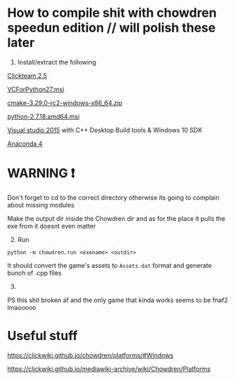 # How to compile shit with chowdren speedun edition // will polish these later

1. Install/extract the following

[Clickteam 2.5](https://store.steampowered.com/app/248170/Clickteam_Fusion_25/)

[VCForPython27.msi](/Chowdren/Files/VCForPython27.msi)

[cmake-3.29.0-rc2-windows-x86_64.zip](/Chowdren/Files/cmake-3.29.0-rc2-windows-x86_64.zip)

[python-2.7.18.amd64.msi](/Chowdren/Files/python-2.7.18.amd64.msi)

[Visual studio 2015](https://archive.org/details/MS_VisualStudioCommunity-2015) with C++ Desktop Build tools & Windows 10 SDK

[Anaconda 4](https://drive.google.com/file/d/107HcGkjQ0g3op5cMfi9FnqImLGPhOneG/view?usp=sharing)

# WARNING ❗

Don't forget to cd to the correct directory otherwise its going to complain about missing modules

Make the output dir inside the Chowdren dir and as for the place it pulls the exe from it doesnt even matter

2. Run 

```
python -m chowdren.run <exename> <outdir>
```

It should convert the game's assets to `Assets.dat` format and generate bunch of .cpp files

3.

PS this shit broken af and the only game that kinda works seems to be fnaf2 lmaooooo

# Useful stuff

https://clickwiki.github.io/chowdren/platforms/#Windows

https://clickwiki.github.io/mediawiki-archive/wiki/Chowdren/Platforms

